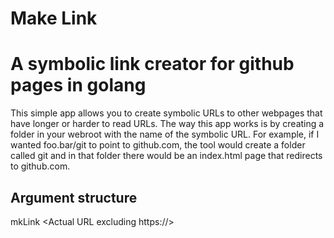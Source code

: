 # Make Link
A symbolic link creator for github pages in golang
===
This simple app allows you to create symbolic URLs to other webpages that have longer or harder to read URLs. The way this app works is by creating a folder in your webroot with the name of the symbolic URL. For example, if I wanted foo.bar/git to point to github.com, the tool would create a folder called git and in that folder there would be an index.html page that redirects to github.com.

## Argument structure
mkLink <Symbolic name> <Actual URL excluding https://>